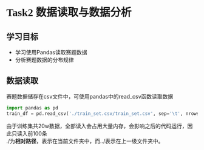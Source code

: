 # <font face="黑体">Task2 数据读取与数据分析</font>

## 学习目标
- 学习使用Pandas读取赛题数据
- 分析赛题数据的分布规律

## 数据读取
赛题数据储存在csv文件中，可使用pandas中的read_csv函数读取数据
```python
import pandas as pd
train_df = pd.read_csv('./train_set.csv/train_set.csv', sep='\t', nrows=100)
```
由于训练集共20w数据，全部读入会占用大量内存，会影响之后的代码运行，因此只读入前100条<br>
./为**相对路径**，表示在当前文件夹中，而../表示在上一级文件夹中。
